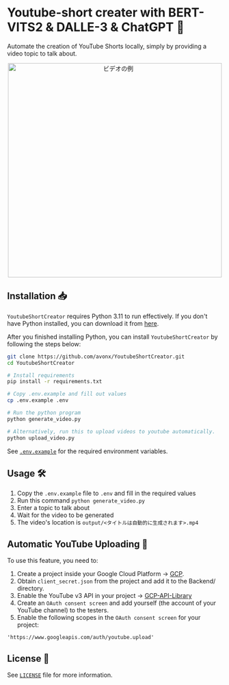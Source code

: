 # Youtube-short creater with BERT-VITS2 & DALLE-3 & ChatGPT 🚀

Automate the creation of YouTube Shorts locally, simply by providing a video topic to talk about.

<div style="text-align: center;">
    <a href="https://www.youtube.com/shorts/Eah3Pb9s2Kk">
        <img src="docs/thumbnail.png" width="500" alt="ビデオの例">
    </a>
</div>

## Installation 📥

`YoutubeShortCreator` requires Python 3.11 to run effectively. If you don't have Python installed, you can download it from [here](https://www.python.org/downloads/).

After you finished installing Python, you can install `YoutubeShortCreator` by following the steps below:

```bash
git clone https://github.com/avonx/YoutubeShortCreator.git
cd YoutubeShortCreator

# Install requirements
pip install -r requirements.txt

# Copy .env.example and fill out values
cp .env.example .env

# Run the python program
python generate_video.py

# Alternatively, run this to upload videos to youtube automatically.
python upload_video.py
```

See [`.env.example`](.env.example) for the required environment variables.

## Usage 🛠️

1. Copy the `.env.example` file to `.env` and fill in the required values
2. Run this command `python generate_video.py`
3. Enter a topic to talk about
4. Wait for the video to be generated
5. The video's location is `output/<タイトルは自動的に生成されます>.mp4`


## Automatic YouTube Uploading 🎥

To use this feature, you need to:

1. Create a project inside your Google Cloud Platform -> [GCP](https://console.cloud.google.com/).
2. Obtain `client_secret.json` from the project and add it to the Backend/ directory.
3. Enable the YouTube v3 API in your project -> [GCP-API-Library](https://console.cloud.google.com/apis/library/youtube.googleapis.com)
4. Create an `OAuth consent screen` and add yourself (the account of your YouTube channel) to the testers.
5. Enable the following scopes in the `OAuth consent screen` for your project:

```
'https://www.googleapis.com/auth/youtube.upload'
```

## License 📝

See [`LICENSE`](LICENSE) file for more information.
